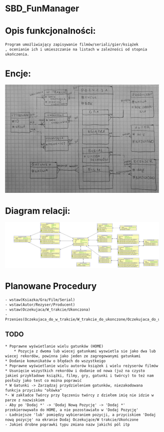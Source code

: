 # SBD_FunManager

# Opis funkcjonalności:
	Program umożliwiający zapisywanie filmów/seriali/gier/książek
	, ocenianie ich i umieszczanie na listach w zależności od stopnia
	ukończenia.

# Encje:
![Diagram relacji encji](DiagramRelacjiEncji.jpg)

# Diagram relacji:
![Schemat Relacji](SubView_1.png)
	
# Planowane Procedury
	- wstaw(Ksiazka/Gra/Film/Serial)
	- wstaw(Autor/Rezyser/Producent)
	- wstaw(Oczekujaca/W_trakcie/Ukonczona)
	- Przenies(Oczekujaca_do_w_trakcie/W_trakcie_do_ukonczone/Oczekujaca_do_ukonczona)

## TODO
	* Poprawne wyświetlanie wielu gatunków (HOME)
		* Pozycja z dwoma lub wiecej gatunkami wyswietla sie jako dwa lub wiecej rekordów, powinna jako jeden ze zagregowanymi gatunkami
	* Dodanie komunikatów o błędach do wszystkeigo
	* Poprawne wyświetlanie wielu autorów książek i wielu reżyserów filmów
	* Usunięcie wszystkich rekordów i dodanie od nowa (już na czysto jakieś przykładowe książki, filmy, gry, gatunki i twórcy) to też nam posłuży jako test co można poprawić
	* W Gatunki -> Zarządzaj przydzieleniem gatunków, niezakodowana funkcja przycisku "ołówka"
	*- W zakładce Twórcy przy łączeniu twórcy z dziełem imię nie idzie w parze z nazwiskiem
	- Aby po 'Dodaj *' -> 'Dodaj Nową Pozycję' -> 'Dodaj *' przekierowywało do HOME, a nie pozostawiało w 'Dodaj Pozycję'
	- Ładniejsze 'lub' pomiędzy wybieraniem pozycji, a przyciskiem 'Dodaj nową pozycję' na ekranie Dodaj Oczekujące/W trakcie/Ukończone
	- Jakieś drobne poprawki typu zmiana nazw jakichś pól itp
